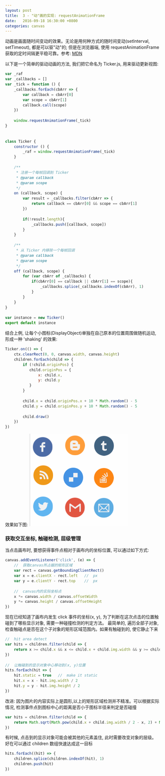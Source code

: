 ```yaml
---
layout: post
title:  3 - "动"画的实现: requestAnimationFrame
date:   2016-09-18 16:30:00 +0800
categories: canvas
---
```


动画是画面随时间变动的效果。无论是用何种方式的随时间变动(setInterval, setTimeout), 都是可以驱"动"的; 但是在浏览器端, 使用 requestAnimationFrame 获取的定时间隔更平稳可靠。参考: [MDN](https://developer.mozilla.org/en-US/docs/Web/API/window/requestAnimationFrame)

以下是一个简单的驱动动画的方法, 我们把它命名为 Ticker.js, 用来驱动更新视图:

```javascript name=Ticker.js
var _raf
var _callbacks = []
var _tick = function () {
    _callbacks.forEach(cbArr => {
        var callback = cbArr[0]
        var scope = cbArr[1]
        callback.call(scope)
    })

    window.requestAnimationFrame(_tick)
}


class Ticker {
    constructor () {
        _raf = window.requestAnimationFrame(_tick)
    }

    /**
     * 注册一个每帧回调到 Ticker
     * @param callback
     * @param scope
     */
    on (callback, scope) {
        var result = _callbacks.filter(cbArr => {
            return callback == cbArr[0] && scope == cbArr[1]
        })

        if(!result.length){
            _callbacks.push([callback, scope])
        }
    }

    /**
     * 从 Ticker 内移除一个每帧回调
     * @param callback
     * @param scope
     */
    off (callback, scope) {
        for (var cbArr of _callbacks) {
            if(cbArr[0] == callback || cbArr[1] == scope){
                _callbacks.splice(_callbacks.indexOf(cbArr), 1)
            }
        }
    }
}

var instance = new Ticker()
export default instance
```

结合上例, 让每个小图标(DisplayObject)单独在自己原本的位置周围做随机运动, 形成一种 'shaking' 的效果:

```javascript
Ticker.on(() => {
    ctx.clearRect(0, 0, canvas.width, canvas.height)
    children.forEach(child => {
        if (!child.originPos) {
           child.originPos = {
               x: child.x,
               y: child.y
           }
        }

        child.x = child.originPos.x + 10 * Math.random() - 5
        child.y = child.originPos.y + 10 * Math.random() - 5

        child.draw()
    })
})
```

效果如下图:
![](/img/02-shake.gif)

### 获取交互坐标, 触碰检测, 层级管理

当点击画布时, 要想获得事件点相对于画布内的坐标位置, 可以通过如下方式:

```javascript
canvas.addEventListener('click', (e) => {
    //  获取canvas所占据的矩形区域
    var rect = canvas.getBoundingClientRect()
    var x = e.clientX - rect.left   //  px
    var y = e.clientY - rect.top    //  px

    //  canvas内的实际坐标点
    x *= canvas.width / canvas.offsetWidth
    y *= canvas.height / canvas.offsetHeight
})
```

现在已经知道了画布内发生 click 事件的坐标(x, y), 为了判断在这次点击的位置触碰到了哪些显示对象, 需要一种碰撞检测的判定方法。
最简单的, 遍历全部子对象, 检查触碰点是否在这个子对象的矩形区域范围内。如果有触碰到的, 使它静止下来

```javascript
//  hit area detect
var hits = children.filter(child => {
    return x >= child.x && x <= child.x + child.img.width && y >= child.y && y <= child.y + child.img.height
})

//  让触碰到的显示对象中心移动到(x, y)位置
hits.forEach(hit => {
    hit.static = true   //  make it static
    hit.x = x - hit.img.width / 2
    hit.y = y - hit.img.height / 2
})
```

改进: 因为图片的内容实际上是圆形,以上的矩形区域检测并不精准。可以根据实际情况, 检测事件点到图标中心的距离是否小于图标半径来判定是否碰撞

```javascript
var hits = children.filter(child => {
    return Math.sqrt(Math.pow(child.x + child.img.width / 2 - x, 2) + Math.pow(child.y + child.img.height / 2 - y, 2)) <= child.img.width / 2
})
```

有时候, 点击到的显示对象可能会被其他的元素盖住, 此时需要改变对象的层级。好在可以通过 children 数组快速达成这一目标

```javascript
hits.forEach((hit) => {
    children.splice(children.indexOf(hit), 1)
    children.push(hit)
})
```